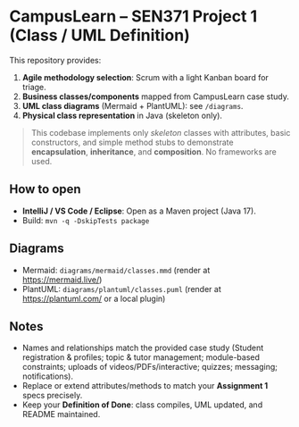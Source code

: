 # CampusLearn – SEN371 Project 1 (Class / UML Definition)

This repository provides:
1. **Agile methodology selection**: Scrum with a light Kanban board for triage.
2. **Business classes/components** mapped from CampusLearn case study.
3. **UML class diagrams** (Mermaid + PlantUML): see `/diagrams`.
4. **Physical class representation** in Java (skeleton only).

> This codebase implements only *skeleton* classes with attributes, basic constructors, and simple method stubs to demonstrate **encapsulation**, **inheritance**, and **composition**. No frameworks are used.

## How to open
- **IntelliJ / VS Code / Eclipse**: Open as a Maven project (Java 17).
- Build: `mvn -q -DskipTests package`

## Diagrams
- Mermaid: `diagrams/mermaid/classes.mmd` (render at https://mermaid.live/)
- PlantUML: `diagrams/plantuml/classes.puml` (render at https://plantuml.com/ or a local plugin)

## Notes
- Names and relationships match the provided case study (Student registration & profiles; topic & tutor management; module-based constraints; uploads of videos/PDFs/interactive; quizzes; messaging; notifications).
- Replace or extend attributes/methods to match your **Assignment 1** specs precisely.
- Keep your **Definition of Done**: class compiles, UML updated, and README maintained.